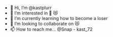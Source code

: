 - 👋 Hi, I’m @kastplurr
- 👀 I’m interested in 🧏 😻
- 🌱 I’m currently learning how to become a loser 
- 💞️ I’m looking to collaborate on 😻
- 📫 How to reach me... @Snap - kast_72

<!---
kastplurr/kastplurr is a ✨ special ✨ repository because its `README.md` (this file) appears on your GitHub profile.
You can click the Preview link to take a look at your changes.
--->
